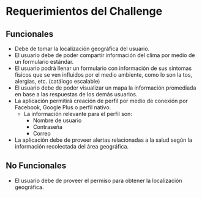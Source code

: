 # Requerimientos del Challenge

## Funcionales
- Debe de tomar la localización geográfica del usuario.
- El usuario debe de poder compartir información del clima por medio de un formulario estándar.
- El usuario podrá llenar un formulario con información de sus síntomas físicos que se ven influidos por el medio ambiente, como lo son la tos, alergias, etc. (catálogo escalable)
- El usuario debe de poder visualizar un mapa la información promediada en base a las respuestas de los demás usuarios.
- La aplicación permitirá creación de perfil por medio de conexión por Facebook, Google Plus o perfil nativo.
    - La información relevante para el perfil son:
        - Nombre de usuario
        - Contraseña
        - Correo
- La aplicación debe de proveer alertas relacionadas a la salud según la información recolectada del área geográfica.

## No Funcionales
- El usuario debe de proveer el permiso para obtener la localización geográfica.